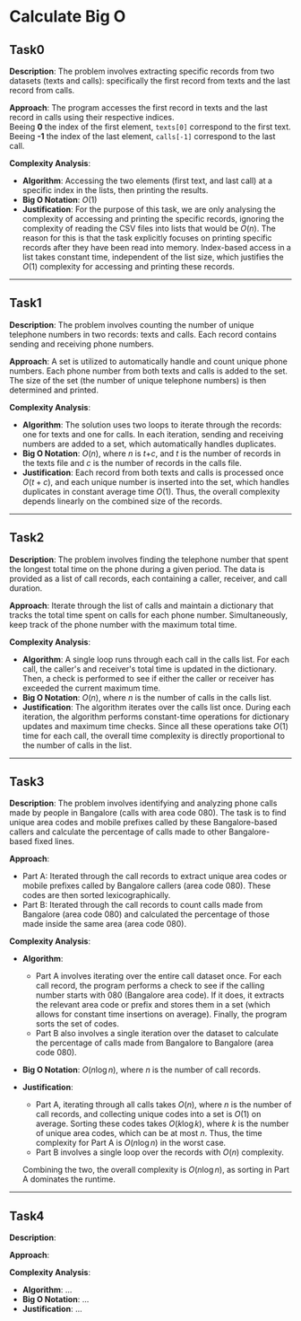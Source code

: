 # Calculate Big O

## Task0

**Description**: The problem involves extracting specific records from two datasets (texts and calls): specifically the first record from texts and the last record from calls.

**Approach**: The program accesses the first record in texts and the last record in calls using their respective indices.  
Beeing **0** the index of the first element, `texts[0]` correspond to the first text.  
Beeing **-1** the index of the last element, `calls[-1]` correspond to the last call.

**Complexity Analysis**:

- **Algorithm**: Accessing the two elements (first text, and last call) at a specific index in the lists, then printing the results.
- **Big O Notation**: $O(1)$
- **Justification**: For the purpose of this task, we are only analysing the complexity of accessing and printing the specific records, ignoring the complexity of reading the CSV files into lists that would be $O(n)$. The reason for this is that the task explicitly focuses on printing specific records after they have been read into memory. Index-based access in a list takes constant time, independent of the list size, which justifies the $O(1)$ complexity for accessing and printing these records.

---

## Task1

**Description**: The problem involves counting the number of unique telephone numbers in two records: texts and calls. Each record contains sending and receiving phone numbers.

**Approach**: A set is utilized to automatically handle and count unique phone numbers. Each phone number from both texts and calls is added to the set.
The size of the set (the number of unique telephone numbers) is then determined and printed.

**Complexity Analysis**:

- **Algorithm**: The solution uses two loops to iterate through the records: one for texts and one for calls. In each iteration, sending and receiving numbers are added to a set, which automatically handles duplicates.
- **Big O Notation**: $O(n)$, where $n$ is $t$+$c$, and $t$ is the number of records in the texts file and $c$ is the number of records in the calls file.
- **Justification**: Each record from both texts and calls is processed once $O(t+c)$, and each unique number is inserted into the set, which handles duplicates in constant average time $O(1)$. Thus, the overall complexity depends linearly on the combined size of the records.

---

## Task2

**Description**: The problem involves finding the telephone number that spent the longest total time on the phone during a given period. The data is provided as a list of call records, each containing a caller, receiver, and call duration.

**Approach**: Iterate through the list of calls and maintain a dictionary that tracks the total time spent on calls for each phone number. Simultaneously, keep track of the phone number with the maximum total time.

**Complexity Analysis**:

- **Algorithm**: A single loop runs through each call in the calls list. For each call, the caller's and receiver's total time is updated in the dictionary. Then, a check is performed to see if either the caller or receiver has exceeded the current maximum time.
- **Big O Notation**: $O(n)$, where $n$ is the number of calls in the calls list.
- **Justification**: The algorithm iterates over the calls list once. During each iteration, the algorithm performs constant-time operations for dictionary updates and maximum time checks. Since all these operations take $O(1)$ time for each call, the overall time complexity is directly proportional to the number of calls in the list.

---

## Task3

**Description**: The problem involves identifying and analyzing phone calls made by people in Bangalore (calls with area code 080). The task is to find unique area codes and mobile prefixes called by these Bangalore-based callers and calculate the percentage of calls made to other Bangalore-based fixed lines.

**Approach**:

- Part A: Iterated through the call records to extract unique area codes or mobile prefixes called by Bangalore callers (area code 080). These codes are then sorted lexicographically.
- Part B: Iterated through the call records to count calls made from Bangalore (area code 080) and calculated the percentage of those made inside the same area (area code 080).

**Complexity Analysis**:

- **Algorithm**:
  - Part A involves iterating over the entire call dataset once. For each call record, the program performs a check to see if the calling number starts with 080 (Bangalore area code). If it does, it extracts the relevant area code or prefix and stores them in a set (which allows for constant time insertions on average). Finally, the program sorts the set of codes.
  - Part B also involves a single iteration over the dataset to calculate the percentage of calls made from Bangalore to Bangalore (area code 080).
- **Big O Notation**: $O(n \log n)$, where $n$ is the number of call records.
- **Justification**:
  - Part A, iterating through all calls takes $O(n)$, where $n$ is the number of call records, and collecting unique codes into a set is $O(1)$ on average. Sorting these codes takes $O(k \log k)$, where $k$ is the number of unique area codes, which can be at most $n$. Thus, the time complexity for Part A is $O(n \log n)$ in the worst case.  
  - Part B involves a single loop over the records with $O(n)$ complexity.  

  Combining the two, the overall complexity is $O(n \log n)$, as sorting in Part A dominates the runtime.

---

## Task4

**Description**:

**Approach**:

**Complexity Analysis**:

- **Algorithm**: ...
- **Big O Notation**: ...
- **Justification**: ...
